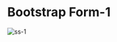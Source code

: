 # Bootstrap Form-1

![ss-1](https://user-images.githubusercontent.com/43044200/71553352-65a1f400-2a34-11ea-8475-5d15aea6a072.PNG)
